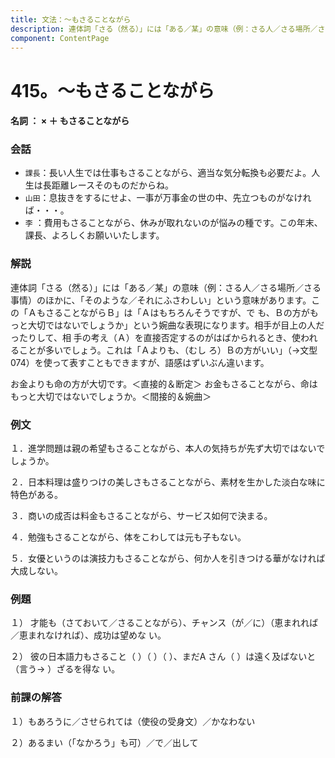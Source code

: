 ```yaml
---
title: 文法：～もさることながら
description: 連体詞「さる（然る）」には「ある／某」の意味（例：さる人／さる場所／さる事情）のほかに、「そのような／それにふさわしい」という意味があります。この「ＡもさることながらＢ」は「Ａはもちろんそうですが、で も、Ｂの方がもっと大切ではないでしょうか」という婉曲な表現になります。相手が目上の人だったりして、相 手の考え（Ａ）を直接否定するのがはばかられるとき、使われることが多いでしょう。これは「Ａよりも、（むし ろ）Ｂの方がいい」（→文型074）を使って表すこともできますが、語感はずいぶん違います。
component: ContentPage
---
```



# 415。～もさることながら
#### 名詞 ： × ＋ もさることながら
### 会話
- `課長`：長い人生では仕事もさることながら、適当な気分転換も必要だよ。人生は長距離レースそのものだからね。
- `山田`：息抜きをするにせよ、一事が万事金の世の中、先立つものがなければ・・・。
- `李` ：費用もさることながら、休みが取れないのが悩みの種です。この年末、課長、よろしくお願いいたします。
### 解説
連体詞「さる（然る）」には「ある／某」の意味（例：さる人／さる場所／さる事情）のほかに、「そのような／それにふさわしい」という意味があります。この「ＡもさることながらＢ」は「Ａはもちろんそうですが、で も、Ｂの方がもっと大切ではないでしょうか」という婉曲な表現になります。相手が目上の人だったりして、相 手の考え（Ａ）を直接否定するのがはばかられるとき、使われることが多いでしょう。これは「Ａよりも、（むし ろ）Ｂの方がいい」（→文型074）を使って表すこともできますが、語感はずいぶん違います。

お金よりも命の方が大切です。＜直接的＆断定＞ お金もさることながら、命はもっと大切ではないでしょうか。＜間接的＆婉曲＞
### 例文
１．進学問題は親の希望もさることながら、本人の気持ちが先ず大切ではないでしょうか。

２．日本料理は盛りつけの美しさもさることながら、素材を生かした淡白な味に特色がある。

３．商いの成否は料金もさることながら、サービス如何で決まる。

４．勉強もさることながら、体をこわしては元も子もない。

５．女優というのは演技力もさることながら、何か人を引きつける華がなければ大成しない。
### 例題
１） 才能も（さておいて／さることながら）、チャンス（が／に）（恵まれれば／恵まれなければ）、成功は望めな い。

２） 彼の日本語力もさること（ ）（ ）（ ）、まだA さん（ ）は遠く及ばないと（言う→ ）ざるを得な い。
### 前課の解答
１）もあろうに／させられては（使役の受身文）／かなわない

２）あるまい（「なかろう」も可）／で／出して
